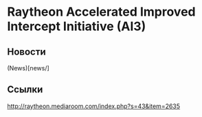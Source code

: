 # Raytheon Accelerated Improved Intercept Initiative (AI3)



## Новости

(News)[news/]

## Ссылки

http://raytheon.mediaroom.com/index.php?s=43&item=2635
